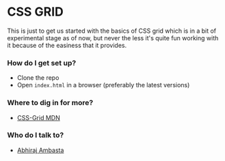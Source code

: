 # CSS GRID #

This is just to get us started with the basics of CSS grid which is in a bit of experimental stage as of now, but never the less it's quite fun working with it because of the easiness that it provides.


### How do I get set up? ###

* Clone the repo
* Open `index.html` in a browser (preferably the latest versions)


### Where to dig in for more? ###
* [CSS-Grid MDN](https://developer.mozilla.org/en-US/docs/Web/CSS/CSS_Grid_Layout)


### Who do I talk to? ###

* [Abhiraj Ambasta](mailto:abhirajambasta@gmail.com)
